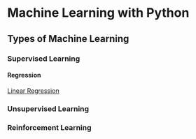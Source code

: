 # Machine Learning with Python

## Types of Machine Learning
### Supervised Learning
#### Regression
[Linear Regression](linear_regression.html)

### Unsupervised Learning
### Reinforcement Learning
